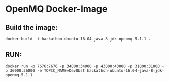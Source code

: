 # OpenMQ Docker-Image

## Build the image:

```
docker build -t hackathon-ubuntu-16.04-java-8-jdk-openmq-5.1.1 .
```

## RUN:

```
docker run -p 7676:7676 -p 34000:34000 -p 43000:43000 -p 31000:31000 -p 36000:36000 -e TOPIC_NAME=DevObst hackathon-ubuntu-16.04-java-8-jdk-openmq-5.1.1
```
